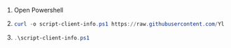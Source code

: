 1. Open Powershell
2. 
    ```powershell
    curl -o script-client-info.ps1 https://raw.githubusercontent.com/YlloNieR/get-client-info/refs/heads/main/script-client-info.ps1
    ```

3. 
    ```powershell
    .\script-client-info.ps1
    ```